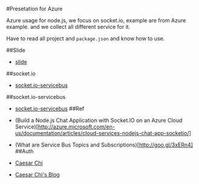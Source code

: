 #Presetation for Azure

Azure usage for node.js, we focus on socket.io, example are from Azure example. and we collect all different service for it.

Have to read all project and `package.json` and know how to use.

##Slide

 * [slide](./slide)

##socket.io

 * [socket.io-servicebus](http://github.com/WindowsAzure/socket.io-servicebus/)

##socket.io-servicebus

 * [socket.io-servicebus](http://github.com/WindowsAzure/socket.io-servicebus/)
##Ref

 * (Build a Node.js Chat Application with Socket.IO on an Azure Cloud Service)[http://azure.microsoft.com/en-us/documentation/articles/cloud-services-nodejs-chat-app-socketio/]
 * (What are Service Bus Topics and Subscriptions)[http://goo.gl/3xERn4]
##Auth

 * [Caesar Chi](about.me/clonn)
 * [Caesar Chi's Blog](http://blog.caesarchi.com)
